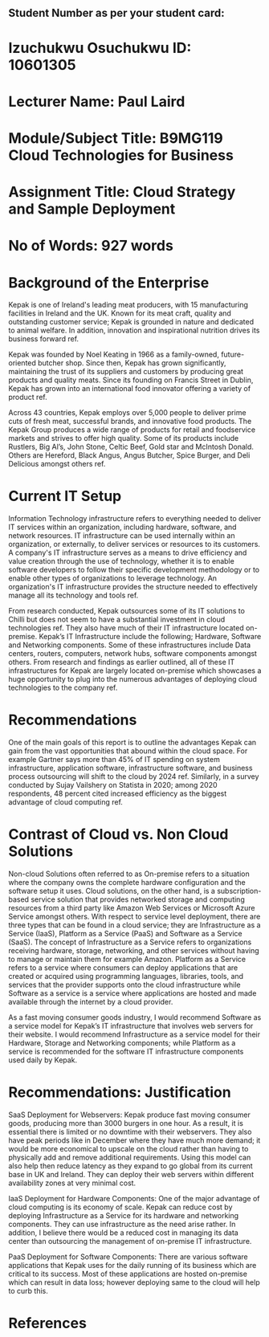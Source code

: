 ## Student Number as per your student card:

# Izuchukwu Osuchukwu ID: 10601305
	
# Lecturer Name: Paul Laird

# Module/Subject Title: B9MG119 Cloud Technologies for Business

# Assignment Title: Cloud Strategy and Sample Deployment

# No of Words: 927 words


# Background of the Enterprise

Kepak is one of Ireland's leading meat producers, with 15 manufacturing facilities in Ireland   and the UK. Known for its meat craft, quality and outstanding customer service; Kepak is grounded in nature and dedicated to animal welfare. In addition, innovation and inspirational nutrition drives its business forward ref. 

Kepak was founded by Noel Keating in 1966 as a family-owned, future-oriented butcher shop. Since then, Kepak has grown significantly, maintaining the trust of its suppliers and customers by producing great products and quality meats. Since its founding on Francis Street in Dublin, Kepak has grown into an international food innovator offering a variety of product ref.

Across 43 countries, Kepak employs over 5,000 people to deliver prime cuts of fresh meat, successful brands, and innovative food products. The Kepak Group produces a wide range of products for retail and foodservice markets and strives to offer high quality. Some of its products include Rustlers, Big Al’s, John Stone, Celtic Beef, Gold star and McIntosh Donald. Others are Hereford, Black Angus, Angus Butcher, Spice Burger, and Deli Delicious amongst others ref. 


# Current IT Setup
Information Technology infrastructure refers to everything needed to deliver IT services within an organization, including hardware, software, and network resources.  IT infrastructure can be used internally within an organization, or externally, to deliver services or resources to its customers. A company's IT infrastructure serves as a means to drive efficiency and value creation through the use of technology, whether it is to enable software developers to follow their specific development methodology or to enable other types of organizations to leverage technology. An organization's IT infrastructure provides the structure needed to effectively manage all its technology and tools ref. 

From research conducted, Kepak outsources some of its IT solutions to Chilli but does not seem to have a substantial investment in cloud technologies ref. They also have much of their IT infrastructure located on-premise. Kepak’s IT Infrastructure include the following; Hardware, Software and Networking components. Some of these infrastructures include Data centers, routers, computers, network hubs, software components amongst others. From research and findings as earlier outlined, all of these IT infrastructures for Kepak are largely located on-premise which showcases a huge opportunity to plug into the numerous advantages of deploying cloud technologies to the company ref.


# Recommendations

One of the main goals of this report is to outline the advantages Kepak can gain from the vast opportunities that abound within the cloud space. For example Gartner says more than 45% of IT spending on system infrastructure, application software, infrastructure software, and business process outsourcing will shift to the cloud by 2024 ref. Similarly, in a survey conducted by Sujay Vailshery on Statista in 2020; among 2020 respondents, 48 percent cited increased efficiency as the biggest advantage of cloud computing ref. 

# Contrast of Cloud vs. Non Cloud Solutions

Non-cloud Solutions often referred to as On-premise refers to a situation where the company owns the complete hardware configuration and the software setup it uses. Cloud solutions, on the other hand, is a subscription-based service solution that provides networked storage and computing resources from a third party like Amazon Web Services or Microsoft Azure Service amongst others. 
With respect to service level deployment, there are three types that can be found in a cloud service; they are Infrastructure as a Service (IaaS), Platform as a Service (PaaS) and Software as a Service (SaaS). The concept of Infrastructure as a Service refers to organizations receiving hardware, storage, networking, and other services without having to manage or maintain them for example Amazon. Platform as a Service refers to a service where consumers can deploy applications that are created or acquired using programming languages, libraries, tools, and services that the provider supports onto the cloud infrastructure while Software as a service is a service where applications are hosted and made available through the internet by a cloud provider. 

As a fast moving consumer goods industry, I would recommend Software as a service model for Kepak’s IT infrastructure that involves web servers for their website. I would recommend Infrastructure as a service model for their Hardware, Storage and Networking components; while Platform as a service is recommended for the software IT infrastructure components used daily by Kepak.

# Recommendations: Justification

SaaS Deployment for Webservers: Kepak produce fast moving consumer goods, producing more than 3000 burgers in one hour. As a result, it is essential there is limited or no downtime with their webservers. They also have peak periods like in December where they have much more demand; it would be more economical to upscale on the cloud rather than having to physically add and remove additional requirements. Using this model can also help then reduce latency as they expand to go global from its current base in UK and Ireland. They can deploy their web servers within different availability zones at very minimal cost.

IaaS Deployment for Hardware Components: One of the major advantage of cloud computing is its economy of scale. Kepak can reduce cost by deploying Infrastructure as a Service for its hardware and networking components. They can use infrastructure as the need arise rather. In addition, I believe there would be a reduced cost in managing its data center than outsourcing the management of on-premise IT infrastructure.

PaaS Deployment for Software Components: There are various software applications that Kepak uses for the daily running of its business which are critical to its success. Most of these applications are hosted on-premise which can result in data loss; however deploying same to the cloud will help to curb this.

# References
